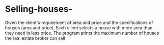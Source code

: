 # Selling-houses-
Given the client's requirement of area and price and the specifications of houses (area and price). Each client selects a house with more area than they need in less price. The program prints the maximum number of houses the real estate broker can sell
